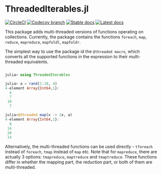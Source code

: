 # ThreadedIterables.jl

[![CircleCI](https://img.shields.io/circleci/build/github/marekdedic/ThreadedIterables.jl/master.svg)](https://circleci.com/gh/marekdedic/ThreadedIterables.jl/tree/master) [![Codecov branch](https://img.shields.io/codecov/c/github/marekdedic/ThreadedIterables.jl/master.svg)](https://codecov.io/gh/marekdedic/ThreadedIterables.jl/branch/master) [![Stable docs](https://img.shields.io/badge/docs-stable-blue.svg)](https://marekdedic.github.io/ThreadedIterables.jl/stable/) [![Latest docs](https://img.shields.io/badge/docs-latest-blue.svg)](https://marekdedic.github.io/ThreadedIterables.jl/latest/)

This package adds multi-threaded versions of functions operating on collections. Currently, the package contains the functions `foreach`, `map`, `reduce`, `mapreduce`, `mapfoldl`, `mapfoldr`.

The simplest way to use the package id the `@threaded macro`, which converts all the supported functions in the expression to their multi-threaded equivalents.

```julia

julia> using ThreadedIterables

julia> a = rand(1:10, 4)
4-element Array{Int64,1}:
  4
  7
 10
  7

julia>@threaded map(x -> 2x, a)
4-element Array{Int64,1}:
  8
 14
 20
 14
```

Alternatively, the multi-threaded functions can be used directly - `tforeach` instead of `foreach`, `tmap` instead of `map` etc. Note that for `mapreduce`, there are actually 3 options: `tmapreduce`, `maptreduce` and `tmaptreduce`. These functions differ in whether the mapping part, the reduction part, or both of them are multi-threaded.
